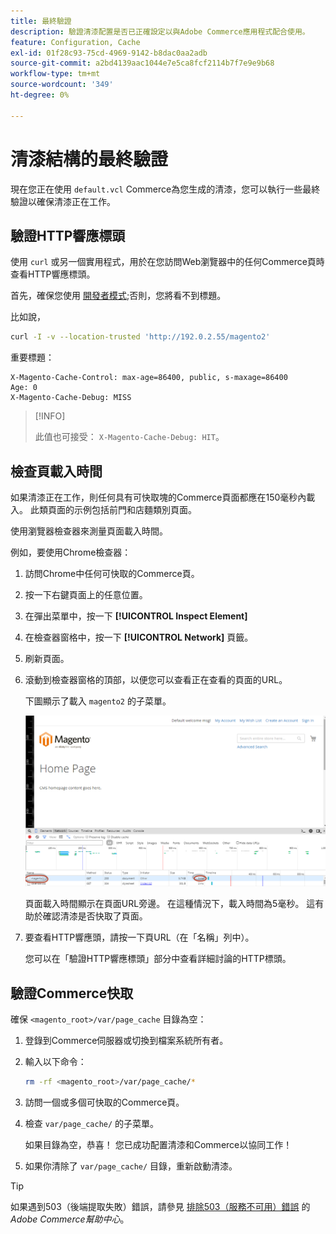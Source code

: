 ```yaml
---
title: 最終驗證
description: 驗證清漆配置是否已正確設定以與Adobe Commerce應用程式配合使用。
feature: Configuration, Cache
exl-id: 01f28c93-75cd-4969-9142-b8dac0aa2adb
source-git-commit: a2bd4139aac1044e7e5ca8fcf2114b7f7e9e9b68
workflow-type: tm+mt
source-wordcount: '349'
ht-degree: 0%

---
```


# 清漆結構的最終驗證

現在您正在使用 `default.vcl` Commerce為您生成的清漆，您可以執行一些最終驗證以確保清漆正在工作。

## 驗證HTTP響應標頭

使用 `curl` 或另一個實用程式，用於在您訪問Web瀏覽器中的任何Commerce頁時查看HTTP響應標頭。

首先，確保您使用 [開發者模式](../cli/set-mode.md#change-to-developer-mode);否則，您將看不到標題。

比如說，

```bash
curl -I -v --location-trusted 'http://192.0.2.55/magento2'
```

重要標題：

```terminal
X-Magento-Cache-Control: max-age=86400, public, s-maxage=86400
Age: 0
X-Magento-Cache-Debug: MISS
```

>[!INFO]
>
>此值也可接受： `X-Magento-Cache-Debug: HIT`。

## 檢查頁載入時間

如果清漆正在工作，則任何具有可快取塊的Commerce頁面都應在150毫秒內載入。 此類頁面的示例包括前門和店麵類別頁面。

使用瀏覽器檢查器來測量頁面載入時間。

例如，要使用Chrome檢查器：

1. 訪問Chrome中任何可快取的Commerce頁。
1. 按一下右鍵頁面上的任意位置。
1. 在彈出菜單中，按一下 **[!UICONTROL Inspect Element]**
1. 在檢查器窗格中，按一下 **[!UICONTROL Network]** 頁籤。
1. 刷新頁面。
1. 滾動到檢查器窗格的頂部，以便您可以查看正在查看的頁面的URL。

   下圖顯示了載入 `magento2` 的子菜單。

   ![按一下您正在查看的頁面](../../assets/configuration/varnish-inspector.png)

   頁面載入時間顯示在頁面URL旁邊。 在這種情況下，載入時間為5毫秒。 這有助於確認清漆是否快取了頁面。

1. 要查看HTTP響應頭，請按一下頁URL（在「名稱」列中）。

   您可以在「驗證HTTP響應標頭」部分中查看詳細討論的HTTP標頭。

## 驗證Commerce快取

確保 `<magento_root>/var/page_cache` 目錄為空：

1. 登錄到Commerce伺服器或切換到檔案系統所有者。
1. 輸入以下命令：

   ```bash
   rm -rf <magento_root>/var/page_cache/*
   ```

1. 訪問一個或多個可快取的Commerce頁。
1. 檢查 `var/page_cache/` 的子菜單。

   如果目錄為空，恭喜！ 您已成功配置清漆和Commerce以協同工作！

1. 如果你清除了 `var/page_cache/` 目錄，重新啟動清漆。

>[!TIP]
>
>如果遇到503（後端提取失敗）錯誤，請參見 [排除503（服務不可用）錯誤](https://experienceleague.adobe.com/docs/commerce-knowledge-base/kb/troubleshooting/miscellaneous/troubleshooting-503-errors.html) 的 _Adobe Commerce幫助中心_。
